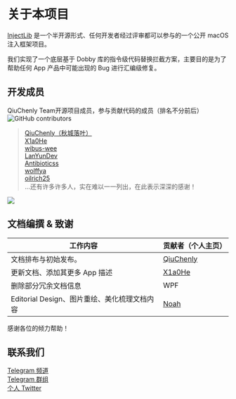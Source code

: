 # 关于本项目

[InjectLib](https://github.com/QiuChenlyOpenSource/91QiuChen) 是一个半开源形式、任何开发者经过评审都可以参与的一个公开
macOS 注入框架项目。

我们实现了一个底层基于 Dobby 库的指令级代码替换拦截方案，主要目的是为了帮助任何 App 产品中可能出现的 Bug 进行汇编级修复。

## 开发成员

QiuChenly Team开源项目成员，参与贡献代码的成员（排名不分前后）<br/>
![GitHub contributors](https://img.shields.io/github/contributors/QiuChenly/InjectLib.svg?style=flat-square)<br/>
> [QiuChenly（秋城落叶）](https://www.github.com/QiuChenly)\
> [X1a0He](https://github.com/X1a0He)\
> [wibus-wee](https://github.com/wibus-wee)\
> [LanYunDev](https://github.com/LanYunDev)\
> [Antibioticss](https://github.com/Antibioticss)\
> [wolffya](https://github.com/wolffya)\
> [oilrich25](https://github.com/oilrich25)\
> ...还有许多许多人，实在难以一一列出，在此表示深深的感谢！


<a href="https://github.com/QiuChenly/CoreInject/graphs/contributors">
  <img src="https://contrib.rocks/image?repo=QiuChenly/CoreInject" />
</a>

## 文档编撰 & 致谢

| 工作内容                           | 贡献者（个人主页）                                 |
|--------------------------------|-------------------------------------------|
| 文档排布与初始发布。                     | [QiuChenly](https://github.com/QiuChenly) |
| 更新文档、添加其更多 App 描述              | [X1a0He](https://github.com/X1a0He)       |
| 删除部分冗余文档信息                     | WPF                                       |
| Editorial Design、图片重绘、美化梳理文档内容 | [Noah](https://linktr.ee/xicrosoft)       |

感谢各位的倾力帮助！

## 联系我们

[Telegram 频道](https://t.me/qiuchenlymac)  \
[Telegram 群组](https://t.me/+VvqTr-2EFaZhYzA1)  \
[个人 Twitter](https://twitter.com/QiuChenly)  
